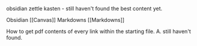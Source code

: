 


obsidian zettle kasten - still haven't found the best content yet. 


Obsidian [[Canvas]]
Markdowns [[Markdowns]]

How to get pdf contents of every link within the starting file. 
A. still haven't found. 


